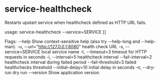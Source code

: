 # service-healthcheck

Restarts upstart service when healthcheck defined as HTTP URL fails.

usage: service-healthcheck --service=SERVICE [<flags>]

Flags:
      --help              Show context-sensitive help (also try --help-long and --help-man).
  -u, --url="http://127.0.0.1:8080"
                          health check URL
  -s, --service=SERVICE   local service name
  -t, --timeout=3         timeout for HTTP requests in seconds
  -i, --interval=5        healthcheck interval
      --fail-interval=2   healthcheck interval during failed period
      --fail-threshold=3  failed healthchecks threshold
      --initial-delay=10  initial delay in seconds
  -n, --dry-run           dry run
      --version           Show application version.
